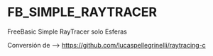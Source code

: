 # FB_SIMPLE_RAYTRACER
FreeBasic Simple RayTracer solo Esferas

Conversión de --> https://github.com/lucaspellegrinelli/raytracing-c

